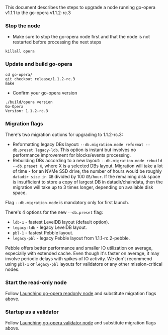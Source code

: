 This document describes the steps to upgrade a node running go-opera v1.1.1 to the go-opera v1.1.2-rc.3

### Stop the node

- Make sure to stop the go-opera node first and that the node is not restarted before processing the next steps

```shell script
killall opera
```

### Update and build go-opera

```shell script
cd go-opera/
git checkout release/1.1.2-rc.3
make
```

- Confirm your go-opera version

```
./build/opera version
Go-Opera
Version: 1.1.2-rc.3
```

### Migration flags

There's two migration options for upgrading to 1.1.2-rc.3:
- Reformatting legacy DBs layout: `--db.migration.mode reformat --db.preset legacy-ldb`.
  This option is instant but involves no performance improvement for blocks/events processing.
- Rebuilding DBs according to a new layout: `--db.migration.mode rebuild --db.preset X`, where X is a selected DBs layout.
  Migration will take a lot of time - for an NVMe SSD drive, the number of hours would be roughly `datadir size in GB` divided by 100 `GB/hour`.
  If the remaining disk space is insufficient to store a copy of largest DB in datadir/chaindata,
  then the migration will take up to 3 times longer, depending on available disk space.

Flag `--db.migration.mode` is mandatory only for first launch.

There's 4 options for the new `--db.preset` flag:
- `ldb-1` - fastest LevelDB layout (default option).
- `legacy-ldb` - legacy LevelDB layout.
- `pbl-1` - fastest Pebble layout.
- `legacy-pbl` - legacy Pebble layout from 1.1.1-rc.2-pebble.

Pebble offers better performance and smaller IO utilization on average, especially with extended cache. Even though it's faster on average, it may involve periodic delays with spikes of IO activity.
We don't recommend using `pbl-1` or `legacy-pbl` layouts for validators or any other mission-critical nodes.

### Start the read-only node

Follow [Launching go-opera readonly node](docs/setup-readonly-node.sh) and substitute migration flags above.

### Startup as a validator

Follow [Launching go-opera validator node](docs/launch-validator.md) and substitute migration flags above.
